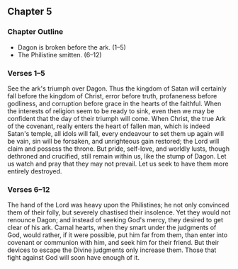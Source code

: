 ## Chapter 5

### Chapter Outline

- Dagon is broken before the ark. (1–5)
- The Philistine smitten. (6–12)

### Verses 1–5

See the ark's triumph over Dagon. Thus the kingdom of Satan will certainly fall before the kingdom of Christ, error before truth, profaneness before godliness, and corruption before grace in the hearts of the faithful. When the interests of religion seem to be ready to sink, even then we may be confident that the day of their triumph will come. When Christ, the true Ark of the covenant, really enters the heart of fallen man, which is indeed Satan's temple, all idols will fall, every endeavour to set them up again will be vain, sin will be forsaken, and unrighteous gain restored; the Lord will claim and possess the throne. But pride, self-love, and worldly lusts, though dethroned and crucified, still remain within us, like the stump of Dagon. Let us watch and pray that they may not prevail. Let us seek to have them more entirely destroyed.

### Verses 6–12

The hand of the Lord was heavy upon the Philistines; he not only convinced them of their folly, but severely chastised their insolence. Yet they would not renounce Dagon; and instead of seeking God's mercy, they desired to get clear of his ark. Carnal hearts, when they smart under the judgments of God, would rather, if it were possible, put him far from them, than enter into covenant or communion with him, and seek him for their friend. But their devices to escape the Divine judgments only increase them. Those that fight against God will soon have enough of it.


